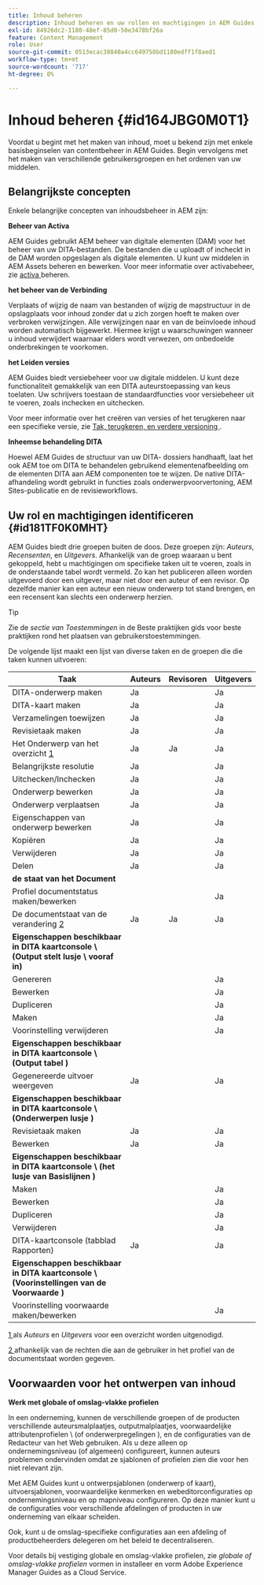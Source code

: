 ```yaml
---
title: Inhoud beheren
description: Inhoud beheren en uw rollen en machtigingen in AEM Guides identificeren. Leer de belangrijkste concepten van inhoudsbeheer en het werken met globale of omslag-vlakke profielen.
exl-id: 84926dc2-1180-48ef-85d0-50e3478bf26a
feature: Content Management
role: User
source-git-commit: 0513ecac38840a4cc649758bd1180edff1f8aed1
workflow-type: tm+mt
source-wordcount: '717'
ht-degree: 0%

---
```


# Inhoud beheren {#id164JBG0M0T1}

Voordat u begint met het maken van inhoud, moet u bekend zijn met enkele basisbeginselen van contentbeheer in AEM Guides. Begin vervolgens met het maken van verschillende gebruikersgroepen en het ordenen van uw middelen.

## Belangrijkste concepten

Enkele belangrijke concepten van inhoudsbeheer in AEM zijn:

**Beheer van Activa**

AEM Guides gebruikt AEM beheer van digitale elementen \(DAM\) voor het beheer van uw DITA-bestanden. De bestanden die u uploadt of incheckt in de DAM worden opgeslagen als digitale elementen. U kunt uw middelen in AEM Assets beheren en bewerken. Voor meer informatie over activabeheer, zie [ activa ](https://experienceleague.adobe.com/docs/experience-manager-cloud-service/content/assets/manage/manage-digital-assets.html?lang=en) beheren.

**het beheer van de Verbinding**

Verplaats of wijzig de naam van bestanden of wijzig de mapstructuur in de opslagplaats voor inhoud zonder dat u zich zorgen hoeft te maken over verbroken verwijzingen. Alle verwijzingen naar en van de beïnvloede inhoud worden automatisch bijgewerkt. Hiermee krijgt u waarschuwingen wanneer u inhoud verwijdert waarnaar elders wordt verwezen, om onbedoelde onderbrekingen te voorkomen.

**het Leiden versies**

AEM Guides biedt versiebeheer voor uw digitale middelen. U kunt deze functionaliteit gemakkelijk van een DITA auteurstoepassing van keus toelaten. Uw schrijvers toestaan de standaardfuncties voor versiebeheer uit te voeren, zoals inchecken en uitchecken.

Voor meer informatie over het creëren van versies of het terugkeren naar een specifieke versie, zie [ Tak, terugkeren, en verdere versioning ](web-editor-preview-topics.md#id193PG0Y051X).

**Inheemse behandeling DITA**

Hoewel AEM Guides de structuur van uw DITA- dossiers handhaaft, laat het ook AEM toe om DITA te behandelen gebruikend elementenafbeelding om de elementen DITA aan AEM componenten toe te wijzen. De native DITA-afhandeling wordt gebruikt in functies zoals onderwerpvoorvertoning, AEM Sites-publicatie en de revisieworkflows.

## Uw rol en machtigingen identificeren {#id181TF0K0MHT}

AEM Guides biedt drie groepen buiten de doos. Deze groepen zijn: *Auteurs*, *Recensenten*, en *Uitgevers*. Afhankelijk van de groep waaraan u bent gekoppeld, hebt u machtigingen om specifieke taken uit te voeren, zoals in de onderstaande tabel wordt vermeld. Zo kan het publiceren alleen worden uitgevoerd door een uitgever, maar niet door een auteur of een revisor. Op dezelfde manier kan een auteur een nieuw onderwerp tot stand brengen, en een recensent kan slechts een onderwerp herzien.

>[!TIP]
>
> Zie de *sectie van Toestemmingen* in de Beste praktijken gids voor beste praktijken rond het plaatsen van gebruikerstoestemmingen.

De volgende lijst maakt een lijst van diverse taken en de groepen die die taken kunnen uitvoeren:

| Taak | Auteurs | Revisoren | Uitgevers |
|----|-------|---------|----------|
| DITA-onderwerp maken | Ja |   | Ja |
| DITA-kaart maken | Ja |   | Ja |
| Verzamelingen toewijzen | Ja |   | Ja |
| Revisietaak maken | Ja |   | Ja |
| Het Onderwerp van het overzicht [ 1 ](#fntarg_1) | Ja | Ja | Ja |
| Belangrijkste resolutie | Ja |   | Ja |
| Uitchecken/Inchecken | Ja |   | Ja |
| Onderwerp bewerken | Ja |   | Ja |
| Onderwerp verplaatsen | Ja |   | Ja |
| Eigenschappen van onderwerp bewerken | Ja |   | Ja |
| Kopiëren | Ja |   | Ja |
| Verwijderen | Ja |   | Ja |
| Delen | Ja |   | Ja |
| **de staat van het Document** |
| Profiel documentstatus maken/bewerken |   |   | Ja |
| De documentstaat van de verandering [ 2 ](#fntarg_2) | Ja | Ja | Ja |
| **Eigenschappen beschikbaar in DITA kaartconsole \ (Output stelt lusje \ vooraf in)** |
| Genereren |   |   | Ja |
| Bewerken |   |   | Ja |
| Dupliceren |   |   | Ja |
| Maken |   |   | Ja |
| Voorinstelling verwijderen |   |   | Ja |
| **Eigenschappen beschikbaar in DITA kaartconsole \ (Output tabel \)** |
| Gegenereerde uitvoer weergeven | Ja |   | Ja |
| **Eigenschappen beschikbaar in DITA kaartconsole \ (Onderwerpen lusje \)** |
| Revisietaak maken | Ja |   | Ja |
| Bewerken | Ja |   | Ja |
| **Eigenschappen beschikbaar in DITA kaartconsole \ (het lusje van Basislijnen \)** |
| Maken |   |   | Ja |
| Bewerken |   |   | Ja |
| Dupliceren |   |   | Ja |
| Verwijderen |   |   | Ja |
| DITA-kaartconsole \(tabblad Rapporten\) | Ja |   | Ja |
| **Eigenschappen beschikbaar in DITA kaartconsole \ (Voorinstellingen van de Voorwaarde \)** |
| Voorinstelling voorwaarde maken/bewerken |   |   | Ja |

[ 1 ](#fnsrc_1) als *Auteurs* en *Uitgevers* voor een overzicht worden uitgenodigd.

[ 2 ](#fnsrc_2) afhankelijk van de rechten die aan de gebruiker in het profiel van de documentstaat worden gegeven.

## Voorwaarden voor het ontwerpen van inhoud

**Werk met globale of omslag-vlakke profielen**

In een onderneming, kunnen de verschillende groepen of de producten verschillende auteursmalplaatjes, outputmalplaatjes, voorwaardelijke attributenprofielen \ (of onderwerpregelingen \), en de configuraties van de Redacteur van het Web gebruiken. Als u deze alleen op ondernemingsniveau \(of algemeen\) configureert, kunnen auteurs problemen ondervinden omdat ze sjablonen of profielen zien die voor hen niet relevant zijn.

Met AEM Guides kunt u ontwerpsjablonen \(onderwerp of kaart\), uitvoersjablonen, voorwaardelijke kenmerken en webeditorconfiguraties op ondernemingsniveau en op mapniveau configureren. Op deze manier kunt u de configuraties voor verschillende afdelingen of producten in uw onderneming van elkaar scheiden.

Ook, kunt u de omslag-specifieke configuraties aan een afdeling of productbeheerders delegeren om het beleid te decentraliseren.

Voor details bij vestiging globale en omslag-vlakke profielen, zie *globale of omslag-vlakke profielen* vormen in installeer en vorm Adobe Experience Manager Guides as a Cloud Service.
